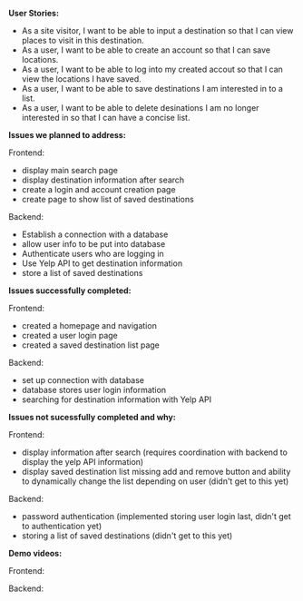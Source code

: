 **User Stories:**
- As a site visitor, I want to be able to input a destination so that I can view places to visit in this destination.
- As a user, I want to be able to create an account so that I can save locations.
- As a user, I want to be able to log into my created accout so that I can view the locations I have saved.
- As a user, I want to be able to save destinations I am interested in to a list.
- As a user, I want to be able to delete desinations I am no longer interested in so that I can have a concise list.



**Issues we planned to address:**

Frontend:
- display main search page 
- display destination information after search
- create a login and account creation page
- create page to show list of saved destinations

Backend:
- Establish a connection with a database 
- allow user info to be put into database
- Authenticate users who are logging in
- Use Yelp API to get destination information
- store a list of saved destinations



**Issues successfully completed:**

Frontend:
- created a homepage and navigation
- created a user login page
- created a saved destination list page

Backend:
- set up connection with database
- database stores user login information
- searching for destination information with Yelp API



**Issues not sucessfully completed and why:**

Frontend:
- display information after search (requires coordination with backend to display the yelp API information)
- display saved destination list missing add and remove button and ability to dynamically change the list depending on user (didn't get to this yet)

Backend:
- password authentication (implemented storing user login last, didn't get to authentication yet)
- storing a list of saved destinations (didn't get to this yet)



**Demo videos:**

Frontend:

Backend:
